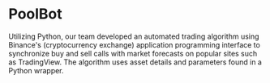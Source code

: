 # PoolBot
Utilizing Python, our team developed an automated trading algorithm using Binance's (cryptocurrency exchange) application programming interface to synchronize buy and sell calls with market forecasts on popular sites such as TradingView. The algorithm uses asset details and parameters found in a Python wrapper.

